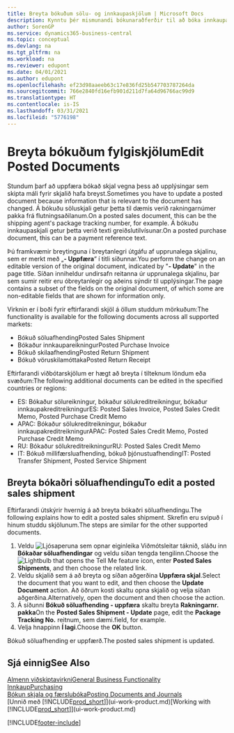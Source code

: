```yaml
---
title: Breyta bókuðum sölu- og innkaupaskjölum | Microsoft Docs
description: Kynntu þér mismunandi bókunaraðferðir til að bóka innkaupaskjöl og hvernig hægt er að uppfæra bókuð skjöl.
author: SorenGP
ms.service: dynamics365-business-central
ms.topic: conceptual
ms.devlang: na
ms.tgt_pltfrm: na
ms.workload: na
ms.reviewer: edupont
ms.date: 04/01/2021
ms.author: edupont
ms.openlocfilehash: ef23d98aaeeb63c17e836fd25b547703787264da
ms.sourcegitcommit: 766e2840fd16efb901d211d7fa64d96766ac99d9
ms.translationtype: HT
ms.contentlocale: is-IS
ms.lasthandoff: 03/31/2021
ms.locfileid: "5776198"
---
```

# <a name="edit-posted-documents"></a><span data-ttu-id="833ed-103">Breyta bókuðum fylgiskjölum</span><span class="sxs-lookup"><span data-stu-id="833ed-103">Edit Posted Documents</span></span>

<span data-ttu-id="833ed-104">Stundum þarf að uppfæra bókað skjal vegna þess að upplýsingar sem skipta máli fyrir skjalið hafa breyst.</span><span class="sxs-lookup"><span data-stu-id="833ed-104">Sometimes you have to update a posted document because information that is relevant to the document has changed.</span></span> <span data-ttu-id="833ed-105">Á bókuðu söluskjali getur þetta til dæmis verið rakningarnúmer pakka frá flutningsaðilanum.</span><span class="sxs-lookup"><span data-stu-id="833ed-105">On a posted sales document, this can be the shipping agent's package tracking number, for example.</span></span> <span data-ttu-id="833ed-106">Á bókuðu innkaupaskjali getur þetta verið texti greiðslutilvísunar.</span><span class="sxs-lookup"><span data-stu-id="833ed-106">On a posted purchase document, this can be a payment reference text.</span></span>

<span data-ttu-id="833ed-107">Þú framkvæmir breytinguna í breytanlegri útgáfu af upprunalega skjalinu, sem er merkt með „**- Uppfæra**“ í titli síðunnar.</span><span class="sxs-lookup"><span data-stu-id="833ed-107">You perform the change on an editable version of the original document, indicated by "**- Update**" in the page title.</span></span> <span data-ttu-id="833ed-108">Síðan inniheldur undirsafn reitanna úr upprunalega skjalinu, þar sem sumir reitir eru óbreytanlegir og aðeins sýndir til upplýsingar.</span><span class="sxs-lookup"><span data-stu-id="833ed-108">The page contains a subset of the fields on the original document, of which some are non-editable fields that are shown for information only.</span></span>

<span data-ttu-id="833ed-109">Virknin er í boði fyrir eftirfarandi skjöl á öllum studdum mörkuðum:</span><span class="sxs-lookup"><span data-stu-id="833ed-109">The functionality is available for the following documents across all supported markets:</span></span>

- <span data-ttu-id="833ed-110">Bókuð söluafhending</span><span class="sxs-lookup"><span data-stu-id="833ed-110">Posted Sales Shipment</span></span>
- <span data-ttu-id="833ed-111">Bókaður innkaupareikningur</span><span class="sxs-lookup"><span data-stu-id="833ed-111">Posted Purchase Invoice</span></span>
- <span data-ttu-id="833ed-112">Bókuð skilaafhending</span><span class="sxs-lookup"><span data-stu-id="833ed-112">Posted Return Shipment</span></span>
- <span data-ttu-id="833ed-113">Bókuð vöruskilamóttaka</span><span class="sxs-lookup"><span data-stu-id="833ed-113">Posted Return Receipt</span></span>

<span data-ttu-id="833ed-114">Eftirfarandi viðbótarskjölum er hægt að breyta í tilteknum löndum eða svæðum:</span><span class="sxs-lookup"><span data-stu-id="833ed-114">The following additional documents can be edited in the specified countries or regions:</span></span>

- <span data-ttu-id="833ed-115">ES: Bókaður sölureikningur, bókaður sölukreditreikningur, bókaður innkaupakreditreikningur</span><span class="sxs-lookup"><span data-stu-id="833ed-115">ES: Posted Sales Invoice, Posted Sales Credit Memo, Posted Purchase Credit Memo</span></span>
- <span data-ttu-id="833ed-116">APAC: Bókaður sölukreditreikningur, bókaður innkaupakreditreikningur</span><span class="sxs-lookup"><span data-stu-id="833ed-116">APAC: Posted Sales Credit Memo, Posted Purchase Credit Memo</span></span>
- <span data-ttu-id="833ed-117">RU: Bókaður sölukreditreikningur</span><span class="sxs-lookup"><span data-stu-id="833ed-117">RU: Posted Sales Credit Memo</span></span>
- <span data-ttu-id="833ed-118">IT: Bókuð millifærsluafhending, bókuð þjónustuafhending</span><span class="sxs-lookup"><span data-stu-id="833ed-118">IT: Posted Transfer Shipment, Posted Service Shipment</span></span>

## <a name="to-edit-a-posted-sales-shipment"></a><span data-ttu-id="833ed-119">Breyta bókaðri söluafhendingu</span><span class="sxs-lookup"><span data-stu-id="833ed-119">To edit a posted sales shipment</span></span>

<span data-ttu-id="833ed-120">Eftirfarandi útskýrir hvernig á að breyta bókaðri söluafhendingu.</span><span class="sxs-lookup"><span data-stu-id="833ed-120">The following explains how to edit a posted sales shipment.</span></span> <span data-ttu-id="833ed-121">Skrefin eru svipuð í hinum studdu skjölunum.</span><span class="sxs-lookup"><span data-stu-id="833ed-121">The steps are similar for the other supported documents.</span></span>

1. <span data-ttu-id="833ed-122">Veldu ![Ljósaperuna sem opnar eiginleika Viðmótsleitar](media/ui-search/search_small.png "Segðu mér hvað þú vilt gera") táknið, sláðu inn **Bókaðar söluafhendingar** og veldu síðan tengda tengilinn.</span><span class="sxs-lookup"><span data-stu-id="833ed-122">Choose the ![Lightbulb that opens the Tell Me feature](media/ui-search/search_small.png "Tell me what you want to do") icon, enter **Posted Sales Shipments**, and then choose the related link.</span></span>
2. <span data-ttu-id="833ed-123">Veldu skjalið sem á að breyta og síðan aðgerðina **Uppfæra skjal**.</span><span class="sxs-lookup"><span data-stu-id="833ed-123">Select the document that you want to edit, and then choose the **Update Document** action.</span></span> <span data-ttu-id="833ed-124">Að öðrum kosti skaltu opna skjalið og velja síðan aðgerðina.</span><span class="sxs-lookup"><span data-stu-id="833ed-124">Alternatively, open the document and then choose the action.</span></span>
3. <span data-ttu-id="833ed-125">Á síðunni **Bókuð söluafhending - uppfæra** skaltu breyta **Rakningarnr. pakka**</span><span class="sxs-lookup"><span data-stu-id="833ed-125">On the **Posted Sales Shipment - Update** page, edit the **Package Tracking No.**</span></span> <span data-ttu-id="833ed-126">reitnum, sem dæmi.</span><span class="sxs-lookup"><span data-stu-id="833ed-126">field, for example.</span></span>
4. <span data-ttu-id="833ed-127">Velja hnappinn **Í lagi**.</span><span class="sxs-lookup"><span data-stu-id="833ed-127">Choose the **OK** button.</span></span>

<span data-ttu-id="833ed-128">Bókuð söluafhending er uppfærð.</span><span class="sxs-lookup"><span data-stu-id="833ed-128">The posted sales shipment is updated.</span></span>

## <a name="see-also"></a><span data-ttu-id="833ed-129">Sjá einnig</span><span class="sxs-lookup"><span data-stu-id="833ed-129">See Also</span></span>

[<span data-ttu-id="833ed-130">Almenn viðskiptavirkni</span><span class="sxs-lookup"><span data-stu-id="833ed-130">General Business Functionality</span></span>](ui-across-business-areas.md)  
[<span data-ttu-id="833ed-131">Innkaup</span><span class="sxs-lookup"><span data-stu-id="833ed-131">Purchasing</span></span>](purchasing-manage-purchasing.md)  
[<span data-ttu-id="833ed-132">Bókun skjala og færslubóka</span><span class="sxs-lookup"><span data-stu-id="833ed-132">Posting Documents and Journals</span></span>](ui-post-documents-journals.md)  
<span data-ttu-id="833ed-133">[Unnið með [!INCLUDE[prod_short](includes/prod_short.md)]](ui-work-product.md)</span><span class="sxs-lookup"><span data-stu-id="833ed-133">[Working with [!INCLUDE[prod_short](includes/prod_short.md)]](ui-work-product.md)</span></span>  


[!INCLUDE[footer-include](includes/footer-banner.md)]
